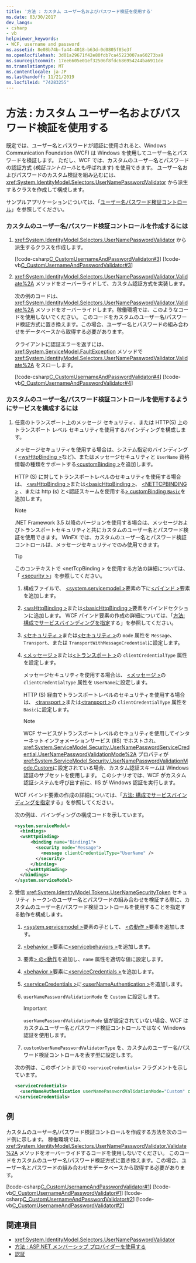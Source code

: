 ```yaml
---
title: '方法 : カスタム ユーザー名およびパスワード検証を使用する'
ms.date: 03/30/2017
dev_langs:
- csharp
- vb
helpviewer_keywords:
- WCF, username and password
ms.assetid: 8e08b74b-fa44-4018-b63d-0d0805f85e3f
ms.openlocfilehash: 3d01a29671f42e80fdb7ca45223007aa60273ba9
ms.sourcegitcommit: 17ee6605e01ef32506f8fdc686954244ba6911de
ms.translationtype: MT
ms.contentlocale: ja-JP
ms.lasthandoff: 11/21/2019
ms.locfileid: "74283255"
---
```

# <a name="how-to-use-a-custom-user-name-and-password-validator"></a>方法 : カスタム ユーザー名およびパスワード検証を使用する

既定では、ユーザー名とパスワードが認証に使用されると、Windows Communication Foundation (WCF) は Windows を使用してユーザー名とパスワードを検証します。 ただし、WCF では、カスタムのユーザー名とパスワードの認証方式 (*検証コントロール*とも呼ばれます) を使用できます。 ユーザー名およびパスワードのカスタム検証を組み込むには、<xref:System.IdentityModel.Selectors.UserNamePasswordValidator> から派生するクラスを作成して構成します。

サンプルアプリケーションについては、「[ユーザー名パスワード検証コントロール](../samples/user-name-password-validator.md)」を参照してください。

### <a name="to-create-a-custom-user-name-and-password-validator"></a>カスタムのユーザー名/パスワード検証コントロールを作成するには

1. <xref:System.IdentityModel.Selectors.UserNamePasswordValidator> から派生するクラスを作成します。

    [!code-csharp[C_CustomUsernameAndPasswordValidator#3](~/samples/snippets/csharp/VS_Snippets_CFX/c_customusernameandpasswordvalidator/cs/service.cs#3)]
    [!code-vb[C_CustomUsernameAndPasswordValidator#3](~/samples/snippets/visualbasic/VS_Snippets_CFX/c_customusernameandpasswordvalidator/vb/service.vb#3)]

2. <xref:System.IdentityModel.Selectors.UserNamePasswordValidator.Validate%2A> メソッドをオーバーライドして、カスタム認証方式を実装します。

    次の例のコードは、<xref:System.IdentityModel.Selectors.UserNamePasswordValidator.Validate%2A> メソッドをオーバーライドします。稼働環境では、このようなコードを使用しないでください。 このコードをカスタムのユーザー名/パスワード検証方式に置き換えます。この場合、ユーザー名とパスワードの組み合わせをデータベースから取得する必要があります。

    クライアントに認証エラーを返すには、<xref:System.ServiceModel.FaultException> メソッドで <xref:System.IdentityModel.Selectors.UserNamePasswordValidator.Validate%2A> をスローします。

    [!code-csharp[C_CustomUsernameAndPasswordValidator#4](../../../../samples/snippets/csharp/VS_Snippets_CFX/c_customusernameandpasswordvalidator/cs/service.cs#4)]
    [!code-vb[C_CustomUsernameAndPasswordValidator#4](../../../../samples/snippets/visualbasic/VS_Snippets_CFX/c_customusernameandpasswordvalidator/vb/service.vb#4)]

### <a name="to-configure-a-service-to-use-a-custom-user-name-and-password-validator"></a>カスタムのユーザー名/パスワード検証コントロールを使用するようにサービスを構成するには

1. 任意のトランスポート上のメッセージ セキュリティ、または HTTP(S) 上のトランスポート レベル セキュリティを使用するバインディングを構成します。

    メッセージセキュリティを使用する場合は、システム指定のバインディング ( [\<wsHttpBinding >](../../../../docs/framework/configure-apps/file-schema/wcf/wshttpbinding.md)など)、またはメッセージセキュリティと `UserName` 資格情報の種類をサポートする[\<customBinding >](../../../../docs/framework/configure-apps/file-schema/wcf/custombinding.md)を追加します。

    HTTP (S) に対してトランスポートレベルのセキュリティを使用する場合は、 [\<wsHttpBinding >](../../configure-apps/file-schema/wcf/wshttpbinding.md)または[\<basicHttpBinding >](../../configure-apps/file-schema/wcf/basichttpbinding.md)、 [\<NETTCPBINDING >](../../configure-apps/file-schema/wcf/nettcpbinding.md) 、または http (s) と\<認証スキームを使用する[> customBinding `Basic`](../../configure-apps/file-schema/wcf/custombinding.md)を追加します。

    > [!NOTE]
    > .NET Framework 3.5 以降のバージョンを使用する場合は、メッセージおよびトランスポートセキュリティと共にカスタムのユーザー名とパスワード検証を使用できます。 WinFX では、カスタムのユーザー名とパスワード検証コントロールは、メッセージセキュリティでのみ使用できます。

    > [!TIP]
    > このコンテキストで \<netTcpBinding > を使用する方法の詳細については、「 [\<security >](../../configure-apps/file-schema/wcf/security-of-nettcpbinding.md)」を参照してください。

    1. 構成ファイルで、 [\<system.servicemodel >](../../configure-apps/file-schema/wcf/system-servicemodel.md)要素の下に[\<バインド >](../../configure-apps/file-schema/wcf/bindings.md)要素を追加します。

    2. [\<wsHttpBinding >](../../configure-apps/file-schema/wcf/wshttpbinding.md)または[\<basicHttpBinding >](../../configure-apps/file-schema/wcf/basichttpbinding.md)要素をバインドセクションに追加します。 WCF バインド要素の作成の詳細については、「[方法: 構成でサービスバインディングを指定](../how-to-specify-a-service-binding-in-configuration.md)する」を参照してください。

    3. [\<セキュリティ >](../../configure-apps/file-schema/wcf/security-of-wshttpbinding.md)または[\<セキュリティ >](../../configure-apps/file-schema/wcf/security-of-basichttpbinding.md)の `mode` 属性を `Message`、`Transport`、または `TransportWithMessageCredential`に設定します。

    4. [\<メッセージ >](../../../../docs/framework/configure-apps/file-schema/wcf/message-of-wshttpbinding.md)または[\<トランスポート >](../../../../docs/framework/configure-apps/file-schema/wcf/transport-of-wshttpbinding.md)の `clientCredentialType` 属性を設定します。

        メッセージセキュリティを使用する場合は、 [\<メッセージ >](../../../../docs/framework/configure-apps/file-schema/wcf/message-of-wshttpbinding.md)の `clientCredentialType` 属性を `UserName`に設定します。

        HTTP (S) 経由でトランスポートレベルのセキュリティを使用する場合は、 [\<transport >](../../configure-apps/file-schema/wcf/transport-of-wshttpbinding.md)または[\<transport >](../../configure-apps/file-schema/wcf/transport-of-basichttpbinding.md)の `clientCredentialType` 属性を `Basic`に設定します。

        > [!NOTE]
        > WCF サービスがトランスポートレベルのセキュリティを使用してインターネットインフォメーションサービス (IIS) でホストされ、<xref:System.ServiceModel.Security.UserNamePasswordServiceCredential.UserNamePasswordValidationMode%2A> プロパティが <xref:System.ServiceModel.Security.UserNamePasswordValidationMode.Custom>に設定されている場合、カスタム認証スキームは Windows 認証のサブセットを使用します。 このシナリオでは、WCF がカスタム認証システムを呼び出す前に、IIS が Windows 認証を実行します。

    WCF バインド要素の作成の詳細については、「[方法: 構成でサービスバインディングを指定](../how-to-specify-a-service-binding-in-configuration.md)する」を参照してください。

    次の例は、バインディングの構成コードを示しています。

    ```xml
    <system.serviceModel>
      <bindings>
      <wsHttpBinding>
          <binding name="Binding1">
            <security mode="Message">
              <message clientCredentialType="UserName" />
            </security>
          </binding>
        </wsHttpBinding>
      </bindings>
    </system.serviceModel>
    ```

2. 受信 <xref:System.IdentityModel.Tokens.UserNameSecurityToken> セキュリティ トークンのユーザー名とパスワードの組み合わせを検証する際に、カスタムのユーザー名/パスワード検証コントロールを使用することを指定する動作を構成します。

    1. [\<system.servicemodel >](../../configure-apps/file-schema/wcf/system-servicemodel.md)要素の子として、 [\<の動作 >](../../configure-apps/file-schema/wcf/behaviors.md)要素を追加します。

    2. [\<behavior >](../../configure-apps/file-schema/wcf/behaviors.md)要素に[\<servicebehaviors >](../../configure-apps/file-schema/wcf/servicebehaviors.md)を追加します。

    3. 要素[> の\<動作](../../configure-apps/file-schema/wcf/behavior-of-servicebehaviors.md)を追加し、`name` 属性を適切な値に設定します。

    4. [\<behavior >](../../configure-apps/file-schema/wcf/behavior-of-servicebehaviors.md)要素に[\<serviceCredentials >](../../configure-apps/file-schema/wcf/servicecredentials.md)を追加します。

    5. [\<serviceCredentials >](../../configure-apps/file-schema/wcf/servicecredentials.md)に[\<userNameAuthentication >](../../configure-apps/file-schema/wcf/usernameauthentication.md)を追加します。

    6. `userNamePasswordValidationMode` を `Custom` に設定します。

        > [!IMPORTANT]
        > `userNamePasswordValidationMode` 値が設定されていない場合、WCF はカスタムユーザー名とパスワード検証コントロールではなく Windows 認証を使用します。

    7. `customUserNamePasswordValidatorType` を、カスタムのユーザー名/パスワード検証コントロールを表す型に設定します。

    次の例は、このポイントまでの `<serviceCredentials>` フラグメントを示しています。

    ```xml
    <serviceCredentials>
      <userNameAuthentication userNamePasswordValidationMode="Custom" customUserNamePasswordValidatorType="Microsoft.ServiceModel.Samples.CalculatorService.CustomUserNameValidator, service" />
    </serviceCredentials>
    ```

## <a name="example"></a>例

カスタムのユーザー名/パスワード検証コントロールを作成する方法を次のコード例に示します。 稼働環境では、<xref:System.IdentityModel.Selectors.UserNamePasswordValidator.Validate%2A> メソッドをオーバーライドするコードを使用しないでください。 このコードをカスタムのユーザー名/パスワード検証方式に置き換えます。この場合、ユーザー名とパスワードの組み合わせをデータベースから取得する必要があります。

[!code-csharp[C_CustomUsernameAndPasswordValidator#1](~/samples/snippets/csharp/VS_Snippets_CFX/c_customusernameandpasswordvalidator/cs/service.cs#1)]
[!code-vb[C_CustomUsernameAndPasswordValidator#1](~/samples/snippets/visualbasic/VS_Snippets_CFX/c_customusernameandpasswordvalidator/vb/service.vb#1)]
[!code-csharp[C_CustomUsernameAndPasswordValidator#2](~/samples/snippets/csharp/VS_Snippets_CFX/c_customusernameandpasswordvalidator/cs/service.cs#2)]
[!code-vb[C_CustomUsernameAndPasswordValidator#2](~/samples/snippets/visualbasic/VS_Snippets_CFX/c_customusernameandpasswordvalidator/vb/service.vb#2)]

## <a name="see-also"></a>関連項目

- <xref:System.IdentityModel.Selectors.UserNamePasswordValidator>
- [方法 : ASP.NET メンバーシップ プロバイダーを使用する](how-to-use-the-aspnet-membership-provider.md)
- [認証](authentication-in-wcf.md)

